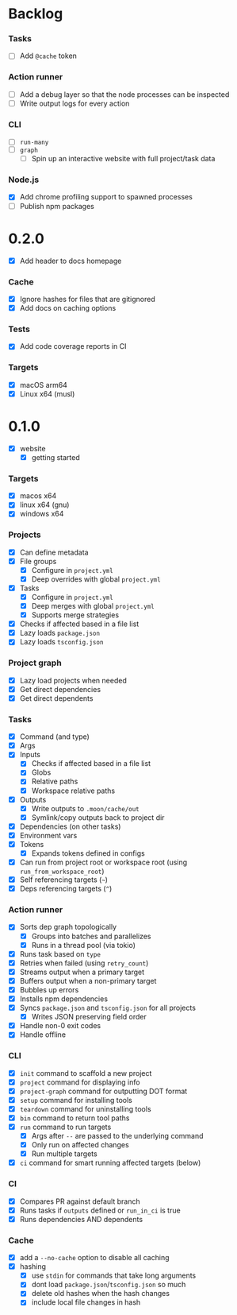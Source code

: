 # Backlog

### Tasks

- [ ] Add `@cache` token

### Action runner

- [ ] Add a debug layer so that the node processes can be inspected
- [ ] Write output logs for every action

### CLI

- [ ] `run-many`
- [ ] `graph`
  - [ ] Spin up an interactive website with full project/task data

### Node.js

- [x] Add chrome profiling support to spawned processes
- [ ] Publish npm packages

# 0.2.0

- [x] Add header to docs homepage

### Cache

- [x] Ignore hashes for files that are gitignored
- [x] Add docs on caching options

### Tests

- [x] Add code coverage reports in CI

### Targets

- [x] macOS arm64
- [x] Linux x64 (musl)

# 0.1.0

- [x] website
  - [x] getting started

### Targets

- [x] macos x64
- [x] linux x64 (gnu)
- [x] windows x64

### Projects

- [x] Can define metadata
- [x] File groups
  - [x] Configure in `project.yml`
  - [x] Deep overrides with global `project.yml`
- [x] Tasks
  - [x] Configure in `project.yml`
  - [x] Deep merges with global `project.yml`
  - [x] Supports merge strategies
- [x] Checks if affected based in a file list
- [x] Lazy loads `package.json`
- [x] Lazy loads `tsconfig.json`

### Project graph

- [x] Lazy load projects when needed
- [x] Get direct dependencies
- [x] Get direct dependents

### Tasks

- [x] Command (and type)
- [x] Args
- [x] Inputs
  - [x] Checks if affected based in a file list
  - [x] Globs
  - [x] Relative paths
  - [x] Workspace relative paths
- [x] Outputs
  - [x] Write outputs to `.moon/cache/out`
  - [x] Symlink/copy outputs back to project dir
- [x] Dependencies (on other tasks)
- [x] Environment vars
- [x] Tokens
  - [x] Expands tokens defined in configs
- [x] Can run from project root or workspace root (using `run_from_workspace_root`)
- [x] Self referencing targets (`~`)
- [x] Deps referencing targets (`^`)

### Action runner

- [x] Sorts dep graph topologically
  - [x] Groups into batches and parallelizes
  - [x] Runs in a thread pool (via tokio)
- [x] Runs task based on `type`
- [x] Retries when failed (using `retry_count`)
- [x] Streams output when a primary target
- [x] Buffers output when a non-primary target
- [x] Bubbles up errors
- [x] Installs npm dependencies
- [x] Syncs `package.json` and `tsconfig.json` for all projects
  - [x] Writes JSON preserving field order
- [x] Handle non-0 exit codes
- [x] Handle offline

### CLI

- [x] `init` command to scaffold a new project
- [x] `project` command for displaying info
- [x] `project-graph` command for outputting DOT format
- [x] `setup` command for installing tools
- [x] `teardown` command for uninstalling tools
- [x] `bin` command to return tool paths
- [x] `run` command to run targets
  - [x] Args after `--` are passed to the underlying command
  - [x] Only run on affected changes
  - [x] Run multiple targets
- [x] `ci` command for smart running affected targets (below)

### CI

- [x] Compares PR against default branch
- [x] Runs tasks if `outputs` defined or `run_in_ci` is true
- [x] Runs dependencies AND dependents

### Cache

- [x] add a `--no-cache` option to disable all caching
- [x] hashing
  - [x] use `stdin` for commands that take long arguments
  - [x] dont load `package.json`/`tsconfig.json` so much
  - [x] delete old hashes when the hash changes
  - [x] include local file changes in hash
